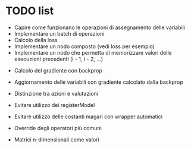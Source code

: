 # TODO list

+ Capire come funzionano le operazioni di assegnamento delle variabili
+ Implementare un batch di operazioni
+ Calcolo della loss
+ Implementare un nodo composto (vedi loss per esempio)
+ Implementare un nodo che permetta di memorizzare valori delle esecuzioni precedenti (i - 1, i - 2, ...)
- Calcolo del gradiente con backprop
- Aggiornamento delle variabili con gradiente calcolato dalla backprop
- Distinzione tra azioni e valutazioni

- Evitare utilizzo dei registerModel
- Evitare utilizzo delle costanti magari con wrapper automatici
- Override degli operatori più comuni
- Matrici n-dimensionali come valori